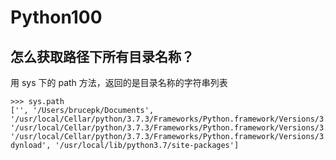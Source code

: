 # Python100



## 怎么获取路径下所有目录名称？

用 sys 下的 path 方法，返回的是目录名称的字符串列表

```
>>> sys.path
['', '/Users/brucepk/Documents', '/usr/local/Cellar/python/3.7.3/Frameworks/Python.framework/Versions/3.7/lib/python37.zip', '/usr/local/Cellar/python/3.7.3/Frameworks/Python.framework/Versions/3.7/lib/python3.7', '/usr/local/Cellar/python/3.7.3/Frameworks/Python.framework/Versions/3.7/lib/python3.7/lib-dynload', '/usr/local/lib/python3.7/site-packages']
```
